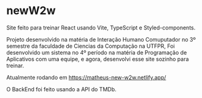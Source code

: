 # newW2w

Site feito para treinar React usando Vite, TypeScript e Styled-components.

Projeto desenvolvido na matéria de Interação Humano Comuputador no 3º semestre da faculdade de Ciencias da Computação na UTFPR,
Foi desenvolvido um sistema no 4º período na matéria de Programação de Aplicativos com uma equipe, e agora, desenvolvi esse site sozinho para treinar.

Atualmente rodando em https://matheus-new-w2w.netlify.app/

O BackEnd foi feito usando a API do TMDb.
